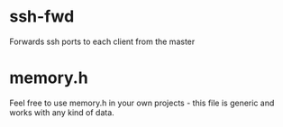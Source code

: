 # ssh-fwd

Forwards ssh ports to each client from the master

# memory.h

Feel free to use memory.h in your own projects - this file is generic and works
with any kind of data.